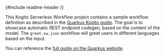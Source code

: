 {#include readme-header /}

This Kogito Serverless Workflow project contains a sample workflow definition as described in the [Quarkus Kogito guide](https://quarkus.io/guides/kogito).
The goal is to showcase automatic REST endpoint codegen, based on the content of the model.
The `greet.sw.json` workflow will greet users in different languages based on the input.

You can reference the [full guide on the Quarkus website](https://quarkus.io/guides/kogito).
